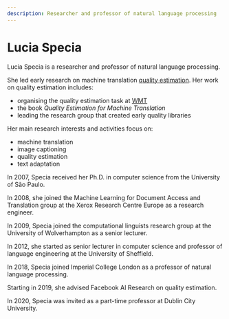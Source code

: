 ```yaml
---
description: Researcher and professor of natural language processing
---
```

# Lucia Specia
Lucia Specia is a researcher and professor of natural language processing. 

She led early research on machine translation [quality estimation](/quality/quality-estimation.md). 
Her work on quality estimation includes:
* organising the quality estimation task at [WMT](/community/wmt.md)
* the book *Quality Estimation for Machine Translation*
* leading the research group that created early quality libraries

Her main research interests and activities focus on:
* machine translation
* image captioning
* quality estimation
* text adaptation

In 2007, Specia received her Ph.D. in computer science from the University of São Paulo.

In 2008, she joined the Machine Learning for Document Access and Translation group at the Xerox Research Centre Europe as a research engineer. 

In 2009, Specia joined the computational linguists research group at the University of Wolverhampton as a senior lecturer.

In 2012, she started as senior lecturer in computer science and professor of language engineering at the University of Sheffield. 

In 2018, Specia joined Imperial College London as a professor of natural language processing. 

Starting in 2019, she advised Facebook AI Research on quality estimation.

In 2020, Specia was invited as a part-time professor at Dublin City University.  


